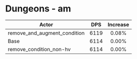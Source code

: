 # Dungeons - am
| Actor | DPS | Increase |
|---|:---:|:---:|
|remove_and_augment_condition|6119|0.08%|
|Base|6114|0.00%|
|remove_condition_non-hv|6114|0.00%|

